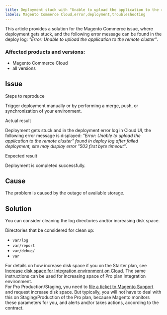 ```yaml
---
title: Deployment stuck with "Unable to upload the application to the remote cluster" error
labels: Magento Commerce Cloud,error,deployment,troubleshooting
---
```


This article provides a solution for the Magento Commerce issue, where deployment gets stuck, and the following error message can be found in the deploy log: _"Error: Unable to upload the application to the remote cluster"_.

### Affected products and versions:

* Magento Commerce Cloud
* all versions

## Issue

Steps to reproduce

Trigger deployment manually or by performing a merge, push, or synchronization of your environment.

Actual result

Deployment gets stuck and in the deployment error log in Cloud UI, the following error message is displayed: _"Error: Unable to upload the application to the remote cluster" found in deploy log after failed deployment, site may display error "503 first byte timeout"_.

Expected result

Deployment is completed successfully.

## Cause

The problem is caused by the outage of available storage. 

## Solution

You can consider cleaning the log directories and/or increasing disk space.

Directories that be considered for clean up:

* `` var/log ``
* `` var/report ``
* `` var/debug/ ``
* `` var ``

For details on how increase disk space if you on the Starter plan, see [Increase disk space for Integration environment on Cloud](https://support.magento.com/hc/en-us/articles/360005189554-Increase-disk-space-for-Integration-environment-on-Cloud). The same instructions can be used for increasing space of Pro plan Integration environment.  
 For Pro Production/Staging, you need to [file a ticket to Magento Support](https://support.magento.com/hc/en-us/articles/360019088251-Submit-a-support-ticket) and request increase disk space. But typically, you will not have to deal with this on Staging/Production of the Pro plan, because Magento monitors these parameters for you, and alerts and/or takes actions, according to the contract.